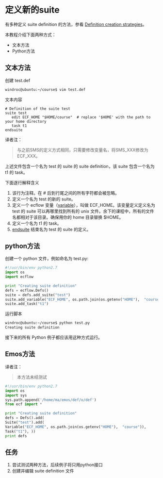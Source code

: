 # 定义新的suite

有多种定义 suite definition 的方法，参看 [Definition creation strategies](https://software.ecmwf.int/wiki/display/ECFLOW/Definition+creation+strategies#strategy)。

本教程介绍下面两种方式：

* 文本方法
* Python方法

## 文本方法

创建 test.def

```bash
windroc@ubuntu:~/course$ vim test.def
```

文本内容

```text
# Definition of the suite test
suite test
   edit ECF_HOME "$HOME/course"  # replace '$HOME' with the path to your home directory
   task t1
endsuite
```

译者注：

> 与之前SMS的定义方式相同，只需要修改变量名，将SMS_XXX修改为 ECF_XXX。

上述文件包含一个名为 test 的 suite 的 suite definition，该 suite 包含一个名为 t1 的 task。

下面逐行解释含义

1. 该行为注释。在 # 后到行尾之间的所有字符都会被忽略。
2. 定义一个名为 test 的新的 suite。
3. 定义一个 ecflow 变量（[variable](https://software.ecmwf.int/wiki/display/ECFLOW/Glossary#term-variable)），叫做 ECF_HOME。该变量定义定义名为 test 的 suite 可以再哪里找到所有的 unix 文件。余下的课程中，所有的文件名都相对于该目录。确保用你的 home 目录替换 $HOME。
4. 定义一个名为 t1 的 task。
5. [endsuite](https://software.ecmwf.int/wiki/display/ECFLOW/Definition+file+Grammar#grammar-token-endsuite) 结束名为 test 的 suite 的定义。

## python方法

创建一个 python 文件，例如命名为 test.py:

```python
#!/usr/bin/env python2.7
import os
import ecflow 
   
print "Creating suite definition"   
defs = ecflow.Defs()
suite = defs.add_suite("test")
suite.add_variable("ECF_HOME", os.path.join(os.getenv("HOME"),  "course"))
suite.add_task("t1")
```

运行脚本

```bash
windroc@ubuntu:~/course$ python test.py 
Creating suite definition
```

接下来的所有 Python 例子都应该用这种方式运行。

## Emos方法

译者注：

> 本方法未经测试

```python
#!/usr/bin/env python2.7
import os
import sys
sys.path.append('/home/ma/emos/def/o/def')
from ecf import *
   
print "Creating suite definition"   
defs = Defs().add(
Suite("test").add(
Variable("ECF_HOME", os.path.join(os.getenv("HOME"),  "course")),
Task("t1"), ))
print defs
```

## 任务

1. 尝试测试两种方法，后续例子将只用python接口
2. 创建并编辑 suite definition 文件